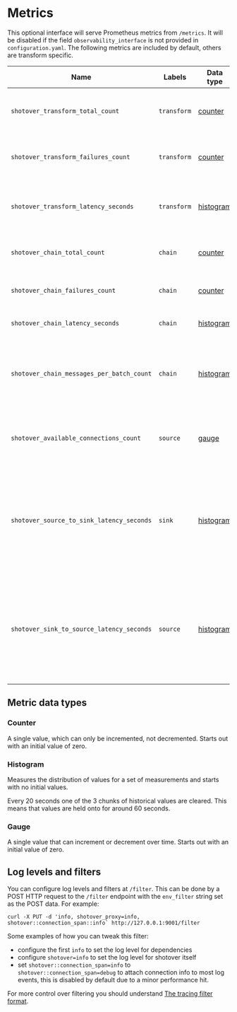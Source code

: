 # Metrics

This optional interface will serve Prometheus metrics from `/metrics`. It will be disabled if the field `observability_interface` is not provided in `configuration.yaml`. The following metrics are included by default, others are transform specific.

| Name                                       | Labels      | Data type               | Description                                                               |
|--------------------------------------------|-------------|-------------------------|---------------------------------------------------------------------------|
| `shotover_transform_total_count`           | `transform` | [counter](#counter)     | Counts the amount of times the `transform` is used                        |
| `shotover_transform_failures_count`        | `transform` | [counter](#counter)     | Counts the amount of times the `transform` fails                          |
| `shotover_transform_latency_seconds`       | `transform` | [histogram](#histogram) | The latency for a message batch to go through the `transform`             |
| `shotover_chain_total_count`               | `chain`     | [counter](#counter)     | Counts the amount of times `chain` is used                                |
| `shotover_chain_failures_count`            | `chain`     | [counter](#counter)     | Counts the amount of times `chain` fails                                  |
| `shotover_chain_latency_seconds`           | `chain`     | [histogram](#histogram) | The latency for running `chain`                                           |
| `shotover_chain_messages_per_batch_count`  | `chain`     | [histogram](#histogram) | The number of messages in each batch passing through `chain`.             |
| `shotover_available_connections_count`     | `source`    | [gauge](#gauge)         | The number of connections currently connected to `source`                 |
| `shotover_source_to_sink_latency_seconds`  | `sink`      | [histogram](#histogram) | The milliseconds between reading a request from a source TCP connection and writing it to a sink TCP connection  |
| `shotover_sink_to_source_latency_seconds`  | `source`    | [histogram](#histogram) | The milliseconds between reading a response from a sink TCP connection and writing it to a source TCP connection |

## Metric data types

### Counter

A single value, which can only be incremented, not decremented. Starts out with an initial value of zero.

### Histogram

Measures the distribution of values for a set of measurements and starts with no initial values.

Every 20 seconds one of the 3 chunks of historical values are cleared.
This means that values are held onto for around 60 seconds.

### Gauge

A single value that can increment or decrement over time. Starts out with an initial value of zero.

## Log levels and filters

You can configure log levels and filters at `/filter`. This can be done by a POST HTTP request to the `/filter` endpoint with the `env_filter` string set as the POST data. For example:

```shell
curl -X PUT -d 'info, shotover_proxy=info, shotover::connection_span::info` http://127.0.0.1:9001/filter
```

Some examples of how you can tweak this filter:

* configure the first `info` to set the log level for dependencies
* configure `shotover=info` to set the log level for shotover itself
* set `shotover::connection_span=info` to `shotover::connection_span=debug` to attach connection info to most log events, this is disabled by default due to a minor performance hit.

For more control over filtering you should understand [The tracing filter format](https://docs.rs/tracing-subscriber/latest/tracing_subscriber/filter/struct.EnvFilter.html#directives).

